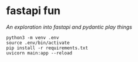 # fastapi fun

*An exploration into fastapi and pydantic play things*

```
python3 -m venv .env
source .env/bin/activate
pip install -r requirements.txt
uvicorn main:app --reload
```